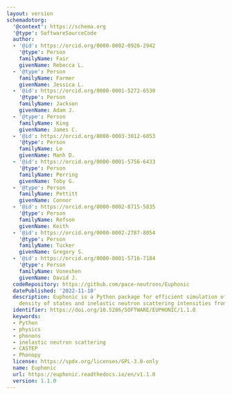 ```yaml
---
layout: version
schemadotorg:
  '@context': https://schema.org
  '@type': SoftwareSourceCode
  author:
  - '@id': https://orcid.org/0000-0002-0926-2942
    '@type': Person
    familyName: Fair
    givenName: Rebecca L.
  - '@type': Person
    familyName: Farmer
    givenName: Jessica L.
  - '@id': https://orcid.org/0000-0001-5272-6530
    '@type': Person
    familyName: Jackson
    givenName: Adam J.
  - '@type': Person
    familyName: King
    givenName: James C.
  - '@id': https://orcid.org/0000-0003-3012-6053
    '@type': Person
    familyName: Le
    givenName: Manh D.
  - '@id': https://orcid.org/0000-0001-5756-6433
    '@type': Person
    familyName: Perring
    givenName: Toby G.
  - '@type': Person
    familyName: Pettitt
    givenName: Connor
  - '@id': https://orcid.org/0000-0002-8715-5835
    '@type': Person
    familyName: Refson
    givenName: Keith
  - '@id': https://orcid.org/0000-0002-2787-8054
    '@type': Person
    familyName: Tucker
    givenName: Gregory S.
  - '@id': https://orcid.org/0000-0001-5716-7184
    '@type': Person
    familyName: Voneshen
    givenName: David J.
  codeRepository: https://github.com/pace-neutrons/Euphonic
  datePublished: '2022-11-10'
  description: Euphonic is a Python package for efficient simulation of phonon bandstructures,
    density of states and inelastic neutron scattering intensities from force constants
  identifier: https://doi.org/10.5286/SOFTWARE/EUPHONIC/1.1.0
  keywords:
  - Python
  - physics
  - phonons
  - inelastic neutron scattering
  - CASTEP
  - Phonopy
  license: https://spdx.org/licenses/GPL-3.0-only
  name: Euphonic
  url: https://euphonic.readthedocs.io/en/v1.1.0
  version: 1.1.0
---
```

